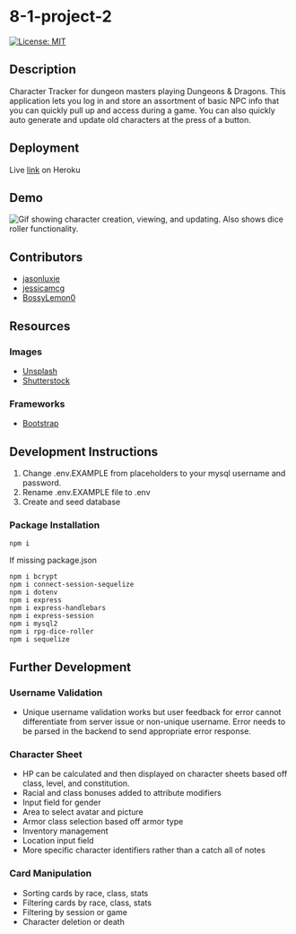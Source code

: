 # 8-1-project-2

[![License: MIT](https://img.shields.io/badge/License-MIT-yellow.svg)](https://opensource.org/licenses/MIT)

## Description

Character Tracker for dungeon masters playing Dungeons & Dragons. This application lets you log in and store an assortment of basic NPC info that you can quickly pull up and access during a game. You can also quickly auto generate and update old characters at the press of a button.

## Deployment

Live [link](https://dnd-dm-character-tracker.herokuapp.com/) on Heroku

## Demo

![Gif showing character creation, viewing, and updating. Also shows dice roller functionality.](./public/images/project-2-dnd-char-tracker.gif)

## Contributors

-   [jasonluxie](https://github.com/jasonluxie)
-   [jessicamcg](https://github.com/jessicamcg)
-   [BossyLemon0](https://github.com/BossyLemon0)

## Resources

### Images

-   [Unsplash](https://unsplash.com/)
-   [Shutterstock](https://www.shutterstock.com/home)

### Frameworks

-   [Bootstrap](https://getbootstrap.com/docs/5.1/getting-started/introduction/)

## Development Instructions

1. Change .env.EXAMPLE from placeholders to your mysql username and password.
1. Rename .env.EXAMPLE file to .env
1. Create and seed database

### Package Installation

```
npm i
```

If missing package.json

```
npm i bcrypt
npm i connect-session-sequelize
npm i dotenv
npm i express
npm i express-handlebars
npm i express-session
npm i mysql2
npm i rpg-dice-roller
npm i sequelize
```

## Further Development

### Username Validation

-   Unique username validation works but user feedback for error cannot differentiate from server issue or non-unique username. Error needs to be parsed in the backend to send appropriate error response.

### Character Sheet

-   HP can be calculated and then displayed on character sheets based off class, level, and constitution.
-   Racial and class bonuses added to attribute modifiers
-   Input field for gender
-   Area to select avatar and picture
-   Armor class selection based off armor type
-   Inventory management
-   Location input field
-   More specific character identifiers rather than a catch all of notes

### Card Manipulation

-   Sorting cards by race, class, stats
-   Filtering cards by race, class, stats
-   Filtering by session or game
-   Character deletion or death
